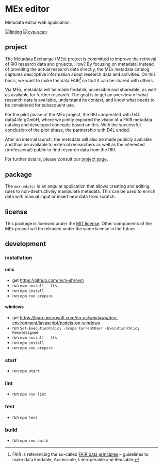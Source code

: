 # MEx editor

Metadata editor web application.

[![linting](https://github.com/robert-koch-institut/mex-common/actions/workflows/linting.yml/badge.svg)](https://github.com/robert-koch-institut/mex-common/actions/workflows/linting.yml)
[![cve-scan](https://github.com/robert-koch-institut/mex-common/actions/workflows/cve-scan.yml/badge.svg)](https://github.com/robert-koch-institut/mex-common/actions/workflows/cve-scan.yml)

## project

The Metadata Exchange (MEx) project is committed to improve the retrieval of RKI
research data and projects. How? By focusing on metadata: instead of providing the
actual research data directly, the MEx metadata catalog captures descriptive information
about research data and activities. On this basis, we want to make the data FAIR[^1] so
that it can be shared with others.

Via MEx, metadata will be made findable, accessible and shareable, as well as available
for further research. The goal is to get an overview of what research data is available,
understand its context, and know what needs to be considered for subsequent use.

For the pilot phase of the MEx project, the RKI cooperated with D4L data4life gGmbH, 
where we jointly explored the vision of a FAIR metadata catalog and developed concepts 
based on this. With the successful conclusion of the pilot phase, the partnership with D4L ended.

After an internal launch, the metadata will also be made publicly available and thus be
available to external researchers as well as the interested (professional) public to
find research data from the RKI.

For further details, please consult our
[project page](https://www.rki.de/DE/Content/Forsch/MEx/MEx_node.html).

[^1]: FAIR is referencing the so-called
[FAIR data principles](https://www.go-fair.org/fair-principles/) – guidelines to make
data Findable, Accessible, Interoperable and Reusable.

## package

The `mex-editor` is an angular application that allows creating and editing
rules to non-destructivley manipulate metadata. This can be used to enrich data
with manual input or insert new data from scratch.

## license

This package is licensed under the [MIT license](/LICENSE). Other components of the
MEx project will be released under the same license in the future.

## development

### installation

#### unix

- get https://github.com/nvm-sh/nvm
- run `nvm install --lts`
- run `npm install`
- run `npm run prepare`

#### windows

- get https://learn.microsoft.com/en-us/windows/dev-environment/javascript/nodejs-on-windows
- run `Set-ExecutionPolicy -Scope CurrentUser -ExecutionPolicy RemoteSigned`
- run `nvm install --lts`
- run `npm install`
- run `npm run prepare`

### start

- run `npm start`

### lint

- run `npm run lint`

### test

- run `npm test`

### build

- run `npm run build`
